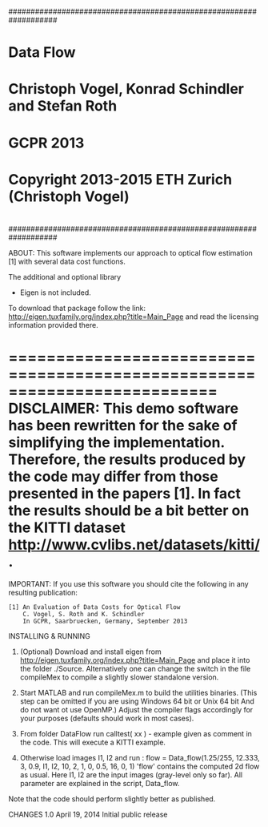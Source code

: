 ###################################################################
#                                                                 #
#                           Data Flow                             #
#      Christoph Vogel, Konrad Schindler and Stefan Roth          #
#                          GCPR 2013                              #
#                                                                 #
#         Copyright 2013-2015 ETH Zurich (Christoph Vogel)        #
#                                                                 #
###################################################################



ABOUT:
This software implements our approach to optical flow estimation [1] 
with several data cost functions. 


The additional and optional library
 - Eigen
is not included.

To download that package follow the link:
http://eigen.tuxfamily.org/index.php?title=Main_Page
and read the licensing information provided there.


==========================================================================
DISCLAIMER:
This demo software has been rewritten for the sake of simplifying the
implementation. Therefore, the results produced by the code may differ
from those presented in the papers [1].
In fact the results should be a bit better on the KITTI dataset
http://www.cvlibs.net/datasets/kitti/.
==========================================================================


IMPORTANT:
If you use this software you should cite the following in any resulting publication:

    [1] An Evaluation of Data Costs for Optical Flow
        C. Vogel, S. Roth and K. Schindler
        In GCPR, Saarbruecken, Germany, September 2013


INSTALLING & RUNNING

1.	(Optional) Download and install eigen from 
	http://eigen.tuxfamily.org/index.php?title=Main_Page 
	and place it into the folder ./Source.
	Alternatively one can change the switch in the file compileMex
	to compile a slightly slower standalone version.
	
2.	Start MATLAB and run compileMex.m to build the utilities binaries.
	(This step can be omitted if you are using Windows 64 bit or Unix 64 bit
	And do not want ot use OpenMP.)
	Adjust the compiler flags accordingly for your purposes 
	(defaults should work in most cases). 
	
3.	From folder DataFlow run calltest( xx ) - 
	example given as comment in the code.
	This will execute a KITTI example.

4.	Otherwise load images I1, I2 and run :
	flow = Data_flow(1.25/255, 12.333, 3, 0.9, I1, I2, 10, 2, 1, 0, 0.5, 16, 0, 1)
	'flow' contains the computed 2d flow as usual.
	Here I1, I2 are the input images (gray-level only so far).
	All parameter are explained in the script, Data_flow.

Note that the code should perform slightly better as published.	
	
CHANGES
	1.0		April 19, 2014	Initial public release
